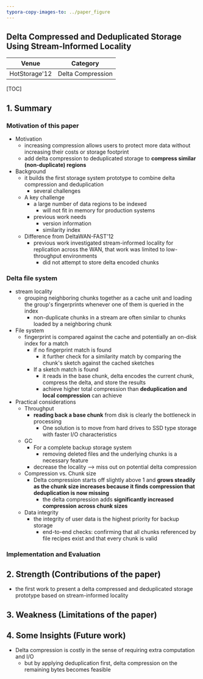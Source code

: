 ```yaml
---
typora-copy-images-to: ../paper_figure
---
```

Delta Compressed and Deduplicated Storage Using Stream-Informed Locality
------------------------------------------
|           Venue            |       Category       |
| :------------------------: | :------------------: |
| HotStorage'12 | Delta Compression |
[TOC]

## 1. Summary
### Motivation of this paper

- Motivation
  - increasing compression allows users to protect more data without increasing their costs or storage footprint
  - add delta compression to deduplicated storage to **compress similar (non-duplicate) regions**
- Background
  - it builds the first storage system prototype to combine delta compression and deduplication
    - several challenges
  - A key challenge
    - a large number of data regions to be indexed
      - will not fit in memory for production systems
    - previous work needs
      - version information
      - similarity index
  - Difference from DeltaWAN-FAST'12
    - previous work investigated stream-informed locality for replication across the WAN, that work was limited to low-throughput environments
      - did not attempt to store delta encoded chunks

### Delta file system

- stream locality
  - grouping neighboring chunks together as a cache unit and loading the group's fingerprints whenever one of them is queried in the index
    - non-duplicate chunks in a stream are often similar to chunks loaded by a neighboring chunk
- File system
  - fingerprint is compared against the cache and potentially an on-disk index for a match
    - if no fingerprint match is found
      - it further check for a similarity match by comparing the chunk's sketch against the cached sketches
    - If a sketch match is found
      - it reads in the base chunk, delta encodes the current chunk, compress the delta, and store the results
      - achieve higher total compression than **deduplication and local compression** can achieve
- Practical considerations
  - Throughput
    - **reading back a base chunk** from disk is clearly the bottleneck in processing 
      - One solution is to move from hard drives to SSD type storage with faster I/O characteristics
  - GC
    - For a complete backup storage system
      - removing deleted files and the underlying chunks is a necessary feature
    - decrease the locality --> miss out on potential delta compression
  - Compression vs. Chunk size
    - Delta compression starts off slightly above 1 and **grows steadily as the chunk size increases because it finds compression that deduplication is now missing**
      - the delta compression adds **significantly increased compression across chunk sizes**
  - Data integrity
    - the integrity of user data is the highest priority for backup storage
      - end-to-end checks: confirming that all chunks referenced by file recipes exist and that every chunk is valid

### Implementation and Evaluation

## 2. Strength (Contributions of the paper)

- the first work to present a delta compressed and deduplicated storage prototype based on stream-informed locality

## 3. Weakness (Limitations of the paper)

## 4. Some Insights (Future work)

- Delta compression is costly in the sense of requiring extra computation and I/O
  - but by applying deduplication first, delta compression on the remaining bytes becomes feasible
